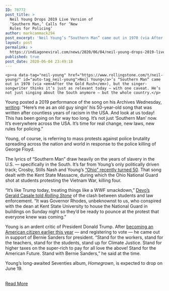 ```yaml
---
ID: 78772
post_title: >
  Neil Young Drops 2019 Live Version of
  ‘Southern Man,’ Calls for ‘New
  Rules for Policing’
author: markcammack294
post_excerpt: 'Neil Young’s “Southern Man” came out in 1970 (via After the Gold Rush), but the singer-songwriter thinks it’s just as relevant today — with one caveat. He’s not just singing about the South anymore — but the whole country. Young posted a 2019 performance of the song on his Archives Wednesday, writing: “Here’s me as&hellip;'
layout: post
permalink: >
  https://indiagoneviral.com/news/2020/06/04/neil-young-drops-2019-live-version-of-southern-man-calls-for-new-rules-for-policing/78772/markcammack294/
published: true
post_date: 2020-06-04 23:49:18
---
```

<div>

	<p><a data-tag="neil-young" href="https://www.rollingstone.com/t/neil-young/" id="auto-tag_neil-young">Neil Young</a>’s “Southern Man” came out in 1970 (via <em>After the Gold Rush</em>), but the singer-songwriter thinks it’s just as relevant today — with one caveat. He’s not just singing about the South anymore — but the whole country.</p>
<p>Young posted a 2019 performance of the song on his Archives Wednesday, <a href="https://neilyoungarchives.com/news/4/article?id=Movietone-Video-page-4" rel="nofollow noopener noreferrer" target="_blank">writing</a>: “Here’s me as an old guy singin’ his 50-year-old song that was written after countless years of racism in the USA. And look at us today! This has been going on for way too long. It’s not just ‘Southern Man’ now. It’s everywhere across the USA. It’s time for real change, new laws, new rules for policing.”</p>
<p>Young, of course, is referring to mass protests against police brutality spreading across the nation and world in response to the police killing of George Floyd.</p>
<p>The lyrics of “Southern Man” draw heavily on the years of slavery in the U.S. — specifically in the South. It’s far from Young’s only politically driven track; Crosby, Stills Nash and Young’s <a href="https://www.rollingstone.com/music/music-features/kent-state-massacre-neil-young-csny-ohio-history-992126/">“Ohio” recently turned 50</a>. That song dealt with the Kent State Massacre, during which the Ohio National Guard shot at students protesting the Vietnam War, killing four.</p>


<p>“It’s like Trump today, treating things like a WWF smackdown,” <a href="https://www.rollingstone.com/music/music-news/devo-jerry-casale-interview-kent-state-massacre-protest-992651/">Devo’s Gerald Casale told <em>Rolling Stone</em></a> of the clash between students and law enforcement. “It was Governor Rhodes, unbeknownst to us, who conspired with the dean at Kent State University to house the National Guard in buildings on Sunday night so they’d be ready to pounce at the protest that everyone knew was coming.”</p>
<p>Young is an ardent critic of President Donald Trump. After <a href="https://www.rollingstone.com/music/music-news/neil-young-bernie-sanders-endorsement-964573/">becoming an American citizen earlier this year</a> — and registering to vote — he came out in support of Bernie Sanders for president. “Stand for the workers, stand for the teachers, stand for the students, stand up for Climate Justice. Stand for higher taxes on the super-rich to pay for all love the above! Stand for the American Future. Stand with Bernie Sanders,” he said at the time.</p>
<p>Young’s long-awaited Seventies album, <em>Homegrown</em>, is expected to drop on June 19.</p>



</div><br/><a href="https://www.rollingstone.com/music/music-news/neil-young-southern-man-protests-1009891/" class="button purchase" rel="nofollow noopener noreferrer" target="_blank">Read More</a>